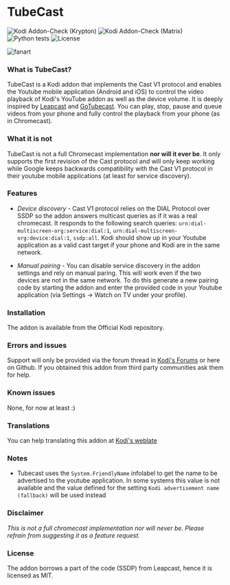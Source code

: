 # TubeCast

![Kodi Addon-Check (Krypton)](https://github.com/enen92/script.tubecast/workflows/Kodi%20Addon-Check%20(Krypton)/badge.svg)
![Kodi Addon-Check (Matrix)](https://github.com/enen92/script.tubecast/workflows/Kodi%20Addon-Check%20(Matrix)/badge.svg)
![Python tests](https://github.com/enen92/script.tubecast/workflows/Python%20tests/badge.svg)
![License](http://img.shields.io/:license-mit-blue.svg?style=flat)

![fanart](https://github.com/enen92/script.tubecast/blob/matrix/resources/img/fanart.jpg?raw=true)

### What is TubeCast?

TubeCast is a Kodi addon that implements the Cast V1 protocol and enables the Youtube mobile application (Android and iOS) to control the video playback of Kodi's YouTube addon as well as the device volume. It is deeply inspired by [Leapcast](https://github.com/dz0ny/leapcast) and [GoTubecast](https://github.com/CBiX/gotubecast). You can play, stop, pause and queue videos from your phone and fully control the playback from your phone (as in Chromecast).

### What it is not

TubeCast is not a full Chromecast implementation **nor will it ever be**. It only supports the first revision of the Cast protocol and will only keep working while Google keeps backwards compatibility with the Cast V1 protocol in their youtube mobile applications (at least for service discovery).

### Features

* *Device discovery* - Cast V1 protocol relies on the DIAL Protocol over SSDP so the addon answers multicast queries as if it was a real chromecast. It responds to the following search queries: `urn:dial-multiscreen-org:service:dial:1`, `urn:dial-multiscreen-org:device:dial:1`, `ssdp:all`. Kodi should show up in your Youtube application as a valid cast target if your phone and Kodi are in the same network.

* *Manual pairing* - You can disable service discovery in the addon settings and rely on manual paring. This will work even if the two devices are not in the same network. To do this generate a new pairing code by starting the addon and enter the provided code in your Youtube application (via Settings -> Watch on TV under your profile).

### Installation

The addon is available from the Official Kodi repository.

### Errors and issues

Support will only be provided via the forum thread in [Kodi's Forums](https://forum.kodi.tv/showthread.php?tid=329153) or here on Github. If you obtained this addon from third party communities ask them for help.

### Known issues

None, for now at least :)

### Translations

You can help translating this addon at [Kodi's weblate](https://kodi.weblate.cloud/projects/kodi-add-ons-scripts/script-tubecast/)

### Notes

- Tubecast uses the `System.FriendlyName` infolabel to get the name to be advertised to the youtube application. In some systems this value is not available and the value defined for the setting `Kodi advertisement name (fallback)` will be used instead

### Disclaimer

*This is not a full chromecast implementation nor will never be. Please refrain from suggesting it as a feature request.*

### License

The addon borrows a part of the code (SSDP) from Leapcast, hence it is licensed as MIT.
